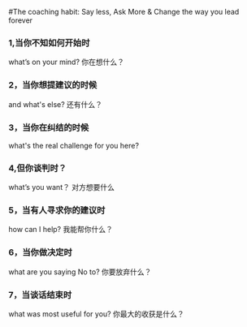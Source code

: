 #The coaching habit: Say less, Ask More & Change the way you lead forever

### 1,当你不知如何开始时
what’s on your mind?
你在想什么？

### 2，当你想提建议的时候
and what's else?
还有什么？

### 3，当你在纠结的时候
what's the real challenge for you here?

### 4,但你谈判时？
what’s you want？
对方想要什么

### 5，当有人寻求你的建议时
how can I help?
我能帮你什么？

### 6，当你做决定时
what are you saying No to?
你要放弃什么？

### 7，当谈话结束时
what was most useful for you?
你最大的收获是什么？
